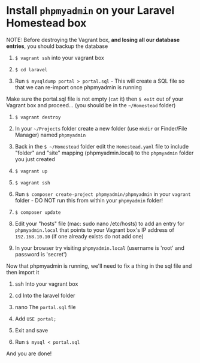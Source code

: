 # Install ```phpmyadmin``` on your Laravel Homestead box #

NOTE: Before destroying the Vagrant box, **and losing all our database entries**, you should backup the database
1. ```$ vagrant ssh``` into your vagrant box

2. ```$ cd laravel```

3. Run ```$ mysqldump portal > portal.sql``` - This will create a SQL file so that we can re-import once phpmyadmin is running

Make sure the portal.sql file is not empty (```cat``` it) then ```$ exit``` out of your Vagrant box and proceed... (you should be in the ```~/Homestead``` folder)

1. ```$ vagrant destroy```

2. In your ```~/Projects``` folder create a new folder (use ```mkdir``` or Finder/File Manager) named ```phpmyadmin```

3. Back in the ```$ ~/Homestead``` folder edit the ```Homestead.yaml``` file to include "folder" and "site" mapping (phpmyadmin.local) to the ```phpmyadmin``` folder you just created

4. ```$ vagrant up```

5. ```$ vagrant ssh```

6. Run ```$ composer create-project phpmyadmin/phpmyadmin``` in your ```vagrant``` folder - DO NOT run this from within your ```phpmyadmin``` folder!

7. ```$ composer update```

8. Edit your "hosts" file (mac: sudo nano /etc/hosts) to add an entry for ```phpmyadmin.local``` that points to your Vagrant box's IP address of  ```192.168.10.10``` (if one already exists do not add one)

9. In your browser try visiting  ```phpmyadmin.local```  (username is 'root' and password is 'secret')

Now that phpmyadmin is running, we'll need to fix a thing in the sql file and then import it
1. ssh Into your vagrant box

2. cd Into the laravel folder

3. nano The ```portal.sql``` file

4. Add ```USE portal;```

5. Exit and save

6. Run ```$ mysql < portal.sql```

And you are done!
